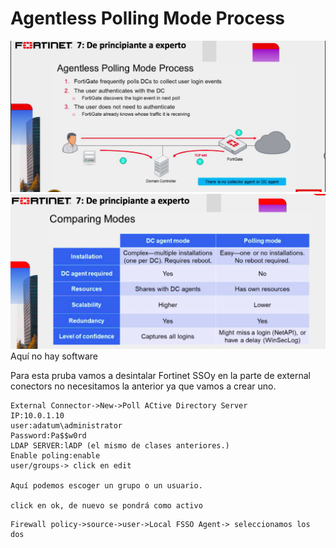 # Agentless Polling Mode Process

![145](146.png)
![157](158.png)
Aquí no hay software 

Para esta pruba vamos a desintalar Fortinet SSOy en la parte de external conectors no necesitamos la anterior ya que vamos a crear uno.

```
External Connector->New->Poll ACtive Directory Server
IP:10.0.1.10
user:adatum\administrator
Password:Pa$$w0rd
LDAP SERVER:lADP (el mismo de clases anteriores.)
Enable poling:enable
user/groups-> click en edit

Aquí podemos escoger un grupo o un usuario.

click en ok, de nuevo se pondrá como activo
```

```
Firewall policy->source->user->Local FSSO Agent-> seleccionamos los dos
```